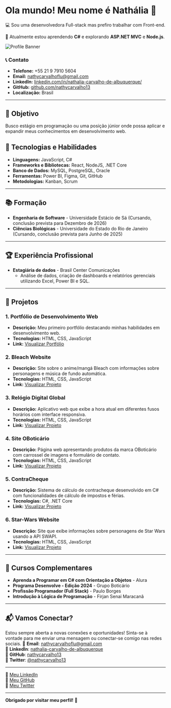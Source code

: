 # Ola mundo! Meu nome é Nathália 👋
💻 Sou uma desenvolvedora Full-stack mas prefiro trabalhar com Front-end.

🌱 Atualmente estou aprendendo **C#** e explorando **ASP.NET MVC** e **Node.js**.

![Profile Banner](https://via.placeholder.com/1200x300?text=Bem-vindo+ao+meu+GitHub)

### 📞 Contato
- **Telefone:** +55 21 9 7910 5604
- **Email:** [nathycarvalhoflu@gmail.com](mailto:nathycarvalhoflu@gmail.com)
- **LinkedIn:** [linkedin.com/in/nathalia-carvalho-de-albuquerque/](https://www.linkedin.com/in/nathalia-carvalho-de-albuquerque/)
- **GitHub:** [github.com/nathycarvalho13](https://github.com/nathycarvalho13)
- **Localização:** Brasil

---

## 🎯 Objetivo

Busco estágio em programação ou uma posição júnior onde possa aplicar e expandir meus conhecimentos em desenvolvimento web.

## 🔧 Tecnologias e Habilidades

- **Linguagens:** JavaScript, C#
- **Frameworks e Bibliotecas:** React, NodeJS, .NET Core
- **Banco de Dados:** MySQL, PostgreSQL, Oracle
- **Ferramentas:** Power BI, Figma, Git, GitHub
- **Metodologias:** Kanban, Scrum

---

## 📚 Formação

- **Engenharia de Software** - Universidade Estácio de Sá (Cursando, conclusão prevista para Dezembro de 2026)
- **Ciências Biológicas** - Universidade do Estado do Rio de Janeiro (Cursando, conclusão prevista para Junho de 2025)

---

## 🏆 Experiência Profissional

- **Estagiária de dados** - Brasil Center Comunicações
  - Análise de dados, criação de dashboards e relatórios gerenciais utilizando Excel, Power BI e SQL.
  

---

## 🚀 Projetos

### 1. **Portfólio de Desenvolvimento Web**
   - **Descrição:** Meu primeiro portfólio destacando minhas habilidades em desenvolvimento web.
   - **Tecnologias:** HTML, CSS, JavaScript
   - **Link:** [Visualizar Portfólio](https://your-portfolio-link.com)

### 2. **Bleach Website**
   - **Descrição:** Site sobre o anime/mangá Bleach com informações sobre personagens e música de fundo automática.
   - **Tecnologias:** HTML, CSS, JavaScript
   - **Link:** [Visualizar Projeto](https://bleach-website.vercel.app/)

### 3. **Relógio Digital Global**
   - **Descrição:** Aplicativo web que exibe a hora atual em diferentes fusos horários com interface responsiva.
   - **Tecnologias:** HTML, CSS, JavaScript
   - **Link:** [Visualizar Projeto](https://relogio-digital-global.vercel.app/)

### 4. **Site OBoticário**
   - **Descrição:** Página web apresentando produtos da marca OBoticário com carrossel de imagens e formulário de contato.
   - **Tecnologias:** HTML, CSS, JavaScript
   - **Link:** [Visualizar Projeto](https://site-o-boticario.vercel.app/)

### 5. **ContraCheque**
   - **Descrição:** Sistema de cálculo de contracheque desenvolvido em C# com funcionalidades de cálculo de impostos e férias.
   - **Tecnologias:** C#, .NET Core
   - **Link:** [Visualizar Projeto](https://github.com/nathycarvalho13/contracheque)

### 6. **Star-Wars Website**
   - **Descrição:** Site que exibe informações sobre personagens de Star Wars usando a API SWAPI.
   - **Tecnologias:** HTML, CSS, JavaScript
   - **Link:** [Visualizar Projeto](https://star-wars-personagens.vercel.app/)

---

## 🏅 Cursos Complementares

- **Aprenda a Programar em C# com Orientação a Objetos** - Alura
- **Programa Desenvolve - Edição 2024** - Grupo Boticário
- **Profissão Programador (Full Stack)** - Paulo Borges
- **Introdução à Lógica de Programação** - Firjan Senai Maracanã

---

## 📬 Vamos Conectar?

Estou sempre aberta a novas conexões e oportunidades! Sinta-se à vontade para me enviar uma mensagem ou conectar-se comigo nas redes sociais.
📧 **Email**: [nathycarvalhoflu@gmail.com](mailto:nathycarvalhoflu@gmail.com)  
🔗 **LinkedIn**: [nathalia-carvalho-de-albuquerque](https://www.linkedin.com/in/nathalia-carvalho-de-albuquerque/)  
🔗 **GitHub**: [nathycarvalho13](https://github.com/nathycarvalho13)  
📱 **Twitter**: [@nathycarvalho13](https://twitter.com/nathycarvalho13)

---

🔗 [Meu LinkedIn](https://www.linkedin.com/in/nathalia-carvalho-de-albuquerque/)  
🔗 [Meu GitHub](https://github.com/nathycarvalho13)  
🔗 [Meu Twitter](https://twitter.com/nathycarvalho13)

---

**Obrigado por visitar meu perfil!** 🚀

